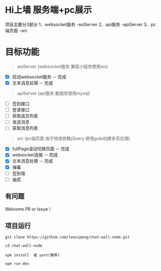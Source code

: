 # Hi上墙 服务端+pc展示

项目主要分3部分
1、websocket服务 -wsServer
2、api服务 -apiServer 
3、pc端页面 -src 

# 目标功能

> wsServer (websocket服务 兼容小程序使用ws)
- [x] 启动websocket服务 -- 完成
- [x] 文本消息处理 -- 完成

> apiServer (api服务 数据库使用mysql)
- [ ] 签到接口
- [ ] 登录接口
- [ ] 获取成员列表
- [ ] 发送消息
- [ ] 获取消息列表

> src (pc端页面 由于特效依赖jQuery 使用gulp创建多页应用)
- [x] fullPage滚动切换页面 -- 完成
- [x] websocket连接 -- 完成
- [x] 文本消息处理 -- 完成
- [x] 弹幕
- [ ] 签到墙
- [ ] 抽奖

## 有问题

Welcome PR or Issue！

## 项目运行

```
git clone https://github.com/leesipeng/chat-wall-node.git  

cd chat-wall-node

npm install  或 yarn(推荐)

npm run dev

```


